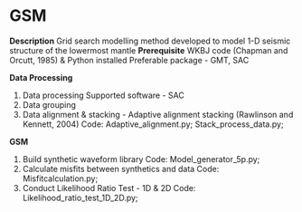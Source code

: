 # GSM 

**Description** 
  Grid search modelling method developed to model 1-D seismic structure of the lowermost mantle 
**Prerequisite** 
  WKBJ code (Chapman and Orcutt, 1985) & Python installed
  Preferable package - GMT, SAC

**Data Processing**
1. Data processing
   Supported software - SAC
2. Data grouping 
3. Data alignment & stacking - Adaptive alignment stacking (Rawlinson and Kennett, 2004)
    Code: Adaptive_alignment.py; Stack_process_data.py;
 
**GSM**
1. Build synthetic waveform library
    Code: Model_generator_5p.py; 
3. Calculate misfits between synthetics and data
    Code: Misfitcalculation.py; 
5. Conduct Likelihood Ratio Test - 1D & 2D
    Code: Likelihood_ratio_test_1D_2D.py; 
